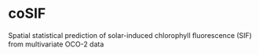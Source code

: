 # coSIF
Spatial statistical prediction of solar-induced chlorophyll ﬂuorescence (SIF) from multivariate OCO-2 data
